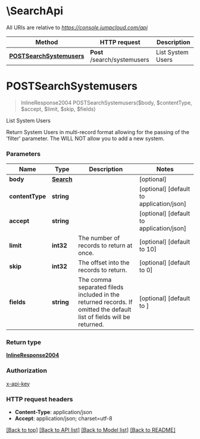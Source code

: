 # \SearchApi

All URIs are relative to *https://console.jumpcloud.com/api*

Method | HTTP request | Description
------------- | ------------- | -------------
[**POSTSearchSystemusers**](SearchApi.md#POSTSearchSystemusers) | **Post** /search/systemusers | List System Users


# **POSTSearchSystemusers**
> InlineResponse2004 POSTSearchSystemusers($body, $contentType, $accept, $limit, $skip, $fields)

List System Users

Return System Users in multi-record format allowing for the passing of the 'filter' parameter. The WILL NOT allow you to add a new system.


### Parameters

Name | Type | Description  | Notes
------------- | ------------- | ------------- | -------------
 **body** | [**Search**](Search.md)|  | [optional] 
 **contentType** | **string**|  | [optional] [default to application/json]
 **accept** | **string**|  | [optional] [default to application/json]
 **limit** | **int32**| The number of records to return at once. | [optional] [default to 10]
 **skip** | **int32**| The offset into the records to return. | [optional] [default to 0]
 **fields** | **string**| The comma separated fileds included in the returned records. If omitted the default list of fields will be returned.  | [optional] [default to ]

### Return type

[**InlineResponse2004**](inline_response_200_4.md)

### Authorization

[x-api-key](../README.md#x-api-key)

### HTTP request headers

 - **Content-Type**: application/json
 - **Accept**: application/json; charset=utf-8

[[Back to top]](#) [[Back to API list]](../README.md#documentation-for-api-endpoints) [[Back to Model list]](../README.md#documentation-for-models) [[Back to README]](../README.md)

